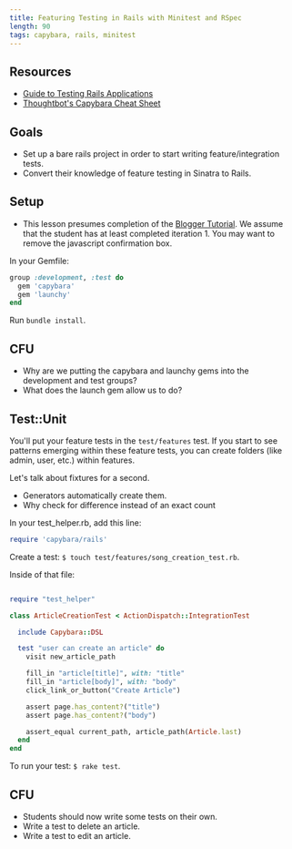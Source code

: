```yaml
---
title: Featuring Testing in Rails with Minitest and RSpec
length: 90
tags: capybara, rails, minitest
---
```


## Resources

* [Guide to Testing Rails Applications](http://guides.rubyonrails.org/testing.html)
* [Thoughtbot's Capybara Cheat Sheet](https://learn.thoughtbot.com/test-driven-rails-resources/capybara.pdf)

## Goals

* Set up a bare rails project in order to start writing feature/integration tests.
* Convert their knowledge of feature testing in Sinatra to Rails.

## Setup

* This lesson presumes completion of the [Blogger Tutorial](tutorials.jumpstartlab.com/projects/blogger.html).
We assume that the student has at least completed iteration 1. You may want to
remove the javascript confirmation box.

In your Gemfile:

```ruby
group :development, :test do
  gem 'capybara'
  gem 'launchy'
end
```

Run `bundle install`.

## CFU

* Why are we putting the capybara and launchy gems into the development and
test groups?
* What does the launch gem allow us to do?


## Test::Unit

You'll put your feature tests in the `test/features` test. If you start to see patterns emerging within these feature tests, you can create folders (like admin, user, etc.) within features.

Let's talk about fixtures for a second.
  * Generators automatically create them.
  * Why check for difference instead of an exact count

In your test_helper.rb, add this line:

```ruby
require 'capybara/rails'
```

Create a test: `$ touch test/features/song_creation_test.rb`.

Inside of that file:

```ruby

require "test_helper"

class ArticleCreationTest < ActionDispatch::IntegrationTest

  include Capybara::DSL

  test "user can create an article" do
    visit new_article_path

    fill_in "article[title]", with: "title"
    fill_in "article[body]", with: "body"
    click_link_or_button("Create Article")

    assert page.has_content?("title")
    assert page.has_content?("body")

    assert_equal current_path, article_path(Article.last)
  end
end
```

To run your test: `$ rake test`.

## CFU

* Students should now write some tests on their own.
* Write a test to delete an article.
* Write a test to edit an article.
